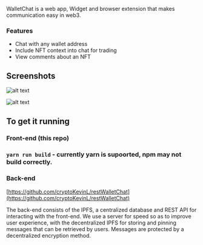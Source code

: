 WalletChat is a web app, Widget and browser extension that makes communication easy in web3.

### Features
- Chat with any wallet address
- Include NFT context into chat for trading
- View comments about an NFT

## Screenshots

![alt text](https://github.com/manapixels/walletchat/blob/main/src/images/screenshots/Browser%20Extension%20-%20Inbox%20-%20All.png?raw=true)

![alt text](https://github.com/manapixels/walletchat/blob/main/src/images/screenshots/Browser%20Extension%20-%20NFT%20Page%20-%20Comments.png?raw=true)

## To get it running

### Front-end (this repo)

### `yarn run build` - currently yarn is supoorted, npm may not build correctly.

### Back-end

[https://github.com/cryptoKevinL/restWalletChat](https://github.com/cryptoKevinL/restWalletChat)

The back-end consists of the IPFS, a centralized database and REST API for interacting with the front-end. We use a server for speed so as to improve user experience, with the decentralized IPFS for storing and pinning messages that can be retrieved by users. Messages are protected by a decentralized encryption method. 
